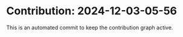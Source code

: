 # Contribution: 2024-12-03-05-56
This is an automated commit to keep the contribution graph active.
